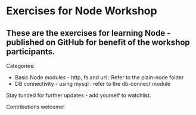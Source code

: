 # Exercises for Node Workshop
## These are the exercises for learning Node - published on GitHub for benefit of the workshop participants.

Categories:
* Basic Node modules - http, fs and url : Refer to the plain-node folder
* DB connectivity - using mysql : refer to the db-connect module

Stay tunded for further updates - add yourself to watchlist.

Contributions welcome!
